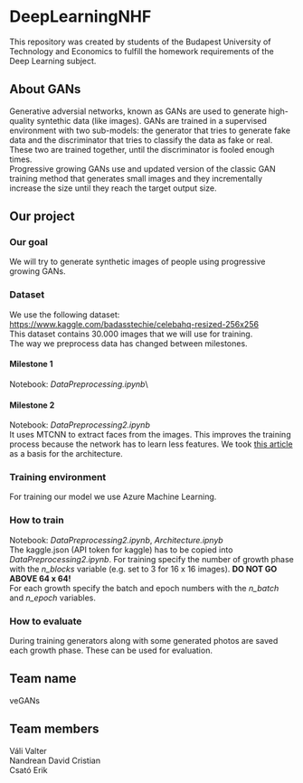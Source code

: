 # DeepLearningNHF

This repository was created by students of the Budapest University of Technology and Economics to fulfill the homework requirements of the Deep Learning subject.

## About GANs
Generative adversial networks, known as GANs are used to generate high-quality syntethic data (like images). GANs are trained in a supervised environment with two sub-models: the generator that tries to generate fake data and the discriminator that tries to classify the data as fake or real. These two are trained together, until the discriminator is fooled enough times. \
Progressive growing GANs use and updated version of the classic GAN training method that generates small images and they incrementally increase the size until they reach the target output size.

## Our project
### Our goal
We will try to generate synthetic images of people using progressive growing GANs.

### Dataset
We use the following dataset: https://www.kaggle.com/badasstechie/celebahq-resized-256x256 \
This dataset contains 30.000 images that we will use for training.\
The way we preprocess data has changed between milestones. 
#### Milestone 1
Notebook: *DataPreprocessing.ipynb*\

#### Milestone 2
Notebook: *DataPreprocessing2.ipynb*\
It uses MTCNN to extract faces from the images. This improves the training process because the network has to learn less features.
We took [this article](https://machinelearningmastery.com/how-to-implement-progressive-growing-gan-models-in-keras/) as a basis for the architecture.

### Training environment
For training our model we use Azure Machine Learning.

### How to train
Notebook: *DataPreprocessing2.ipynb*, *Architecture.ipnyb*\
The kaggle.json (API token for kaggle) has to be copied into *DataPreprocessing2.ipynb*\.
For training specify the number of growth phase with the *n_blocks* variable (e.g. set to 3 for 16 x 16 images). **DO NOT GO ABOVE 64 x 64!**\
For each growth specify the batch and epoch numbers with the *n_batch* and *n_epoch* variables.

### How to evaluate
During training generators along with some generated photos are saved each growth phase. These can be used for evaluation.

## Team name
veGANs

## Team members
Váli Valter\
Nandrean David Cristian\
Csató Erik
